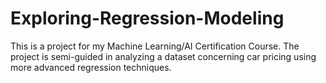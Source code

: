 # Exploring-Regression-Modeling
This is a project for my Machine Learning/AI Certification Course. The project is semi-guided in analyzing a dataset concerning car pricing using more advanced regression techniques.
